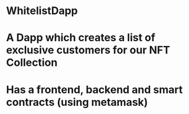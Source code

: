 # WhitelistDapp
# A Dapp which creates a list of exclusive customers for our NFT Collection
# Has a frontend, backend and smart contracts (using metamask)

